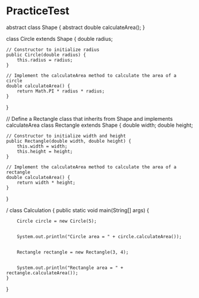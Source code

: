 # PracticeTest
abstract class Shape {
    abstract double calculateArea();
}


class Circle extends Shape {
     double radius;

    // Constructor to initialize radius
    public Circle(double radius) {
        this.radius = radius;
    }

    // Implement the calculateArea method to calculate the area of a circle
    double calculateArea() {
        return Math.PI * radius * radius;
    }
}

// Define a Rectangle class that inherits from Shape and implements calculateArea
class Rectangle extends Shape {
     double width;
     double height;

    // Constructor to initialize width and height
    public Rectangle(double width, double height) {
        this.width = width;
        this.height = height;
    }

    // Implement the calculateArea method to calculate the area of a rectangle
    double calculateArea() {
        return width * height;
    }
}

/
 class Calculation {
    public static void main(String[] args) {
        
        Circle circle = new Circle(5);
        
        
        System.out.println("Circle area = " + circle.calculateArea());

        
        Rectangle rectangle = new Rectangle(3, 4);
        
        
        System.out.println("Rectangle area = " + rectangle.calculateArea());
    }
}
